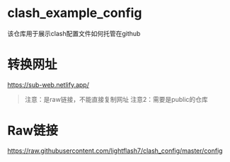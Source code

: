 # clash_example_config
该仓库用于展示clash配置文件如何托管在github

# 转换网址
https://sub-web.netlify.app/

> 注意：是raw链接，不能直接复制网址
> 注意2：需要是public的仓库

# Raw链接
https://raw.githubusercontent.com/lightflash7/clash_config/master/config